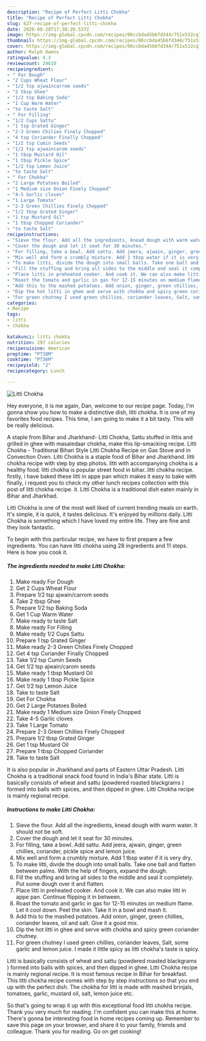 ```yaml
---
description: "Recipe of Perfect Litti Chokha"
title: "Recipe of Perfect Litti Chokha"
slug: 627-recipe-of-perfect-litti-chokha
date: 2020-08-28T17:38:20.537Z
image: https://img-global.cpcdn.com/recipes/06ccbda45b6fd344/751x532cq70/litti-chokha-recipe-main-photo.jpg
thumbnail: https://img-global.cpcdn.com/recipes/06ccbda45b6fd344/751x532cq70/litti-chokha-recipe-main-photo.jpg
cover: https://img-global.cpcdn.com/recipes/06ccbda45b6fd344/751x532cq70/litti-chokha-recipe-main-photo.jpg
author: Ralph Owens
ratingvalue: 4.3
reviewcount: 24610
recipeingredient:
- " For Dough"
- "2 Cups Wheat Flour"
- "1/2 tsp ajwaincarrom seeds"
- "2 tbsp Ghee"
- "1/2 tsp Baking Soda"
- "1 Cup Warm Water"
- "to taste Salt"
- " For Filling"
- "1/2 Cups Sattu"
- "1 tsp Grated Ginger"
- "2-3 Green Chilies Finely Chopped"
- "4 tsp Coriander Finally Chopped"
- "1/2 tsp Cumin Seeds"
- "1/2 tsp ajwaincarom seeds"
- "1 tbsp Mustard Oil"
- "1 tbsp Pickle Spice"
- "1/2 tsp Lemon Juice"
- "to taste Salt"
- " For Chokha"
- "2 Large Potatoes Boiled"
- "1 Medium size Onion Finely Chopped"
- "4-5 Garlic cloves"
- "1 Large Tomato"
- "2-3 Green Chillies Finely Chopped"
- "1/2 tbsp Grated Ginger"
- "1 tsp Mustard Oil"
- "1 tbsp Chopped Coriander"
- "to taste Salt"
recipeinstructions:
- "Sieve the flour. Add all the ingredients, knead dough with warm water. It should not be soft."
- "Cover the dough and let it seat for 30 minutes."
- "For filling, take a bowl. Add sattu. Add jeera, ajwain, ginger, green chillies, coriander, pickle spice and lemon juice."
- "Mix well and form a crumbly mixture. Add 1 tbsp water if it is very dry."
- "To make litti, divide the dough into small balls. Take one ball and flatten between palms. With the help of fingers, expand the dough."
- "Fill the stuffing and bring all sides to the middle and seal it completely. Put some dough over it and flatten."
- "Place litti in preheated cooker. And cook it. We can also make litti in appe pan. Continue flipping it in between."
- "Roast the tomato and garlic in gas for 12-15 minutes on medium flame. Let it cool down. Peel the skin. Take it in a bowl and mash it."
- "Add this to the mashed potatoes. Add onion, ginger, green chillies, coriander leaves, oil and salt. Give it a good mix."
- "Dip the hot litti in ghee and serve with chokha and spicy green coriander chutney."
- "For green chutney I used green chillies, coriander leaves, Salt, some garlic and lemon juice. I made it little spicy as litti chokha&#39;s taste is spicy."
categories:
- Recipe
tags:
- litti
- chokha

katakunci: litti chokha 
nutrition: 297 calories
recipecuisine: American
preptime: "PT38M"
cooktime: "PT36M"
recipeyield: "2"
recipecategory: Lunch

---
```



![Litti Chokha](https://img-global.cpcdn.com/recipes/06ccbda45b6fd344/751x532cq70/litti-chokha-recipe-main-photo.jpg)

Hey everyone, it is me again, Dan, welcome to our recipe page. Today, I'm gonna show you how to make a distinctive dish, litti chokha. It is one of my favorites food recipes. This time, I am going to make it a bit tasty. This will be really delicious.

A staple from Bihar and Jharkhand- Litti Chokha, Sattu stuffed in littis and grilled in ghee with masaledaar chokha, make this lip-smacking recipe. Litti Chokha - Traditional Bihari Style Litti Chokha Recipe on Gas Stove and in Convection Oven. Litti Chokha is a staple food of Bihar and Jharkhand. litti chokha recipe with step by step photos. litti with accompanying chokha is a healthy food. litti chokha is popular street food in bihar..litti chokha recipe. firstly, i have baked these litti in appe pan which makes it easy to bake with finally, i request you to check my other lunch recipes collection with this post of litti chokha recipe. it. Litti Chokha is a traditional dish eaten mainly in Bihar and Jharkhad.

Litti Chokha is one of the most well liked of current trending meals on earth. It's simple, it is quick, it tastes delicious. It's enjoyed by millions daily. Litti Chokha is something which I have loved my entire life. They are fine and they look fantastic.


To begin with this particular recipe, we have to first prepare a few ingredients. You can have litti chokha using 28 ingredients and 11 steps. Here is how you cook it.

<!--inarticleads1-->

##### The ingredients needed to make Litti Chokha:

1. Make ready  For Dough
1. Get 2 Cups Wheat Flour
1. Prepare 1/2 tsp ajwain/carrom seeds
1. Take 2 tbsp Ghee
1. Prepare 1/2 tsp Baking Soda
1. Get 1 Cup Warm Water
1. Make ready to taste Salt
1. Make ready  For Filling
1. Make ready 1/2 Cups Sattu
1. Prepare 1 tsp Grated Ginger
1. Make ready 2-3 Green Chilies Finely Chopped
1. Get 4 tsp Coriander Finally Chopped
1. Take 1/2 tsp Cumin Seeds
1. Get 1/2 tsp ajwain/carom seeds
1. Make ready 1 tbsp Mustard Oil
1. Make ready 1 tbsp Pickle Spice
1. Get 1/2 tsp Lemon Juice
1. Take to taste Salt
1. Get  For Chokha
1. Get 2 Large Potatoes Boiled
1. Make ready 1 Medium size Onion Finely Chopped
1. Take 4-5 Garlic cloves
1. Take 1 Large Tomato
1. Prepare 2-3 Green Chillies Finely Chopped
1. Prepare 1/2 tbsp Grated Ginger
1. Get 1 tsp Mustard Oil
1. Prepare 1 tbsp Chopped Coriander
1. Take to taste Salt


It is also popular in Jharkhand and parts of Eastern Uttar Pradesh. Litti Chokha is a traditional snack food found in India&#39;s Bihar state. Litti is basically consists of wheat and sattu (powdered roasted blackgrams ) formed into balls with spices, and then dipped in ghee. Litti Chokha recipe is mainly regional recipe. 

<!--inarticleads2-->

##### Instructions to make Litti Chokha:

1. Sieve the flour. Add all the ingredients, knead dough with warm water. It should not be soft.
1. Cover the dough and let it seat for 30 minutes.
1. For filling, take a bowl. Add sattu. Add jeera, ajwain, ginger, green chillies, coriander, pickle spice and lemon juice.
1. Mix well and form a crumbly mixture. Add 1 tbsp water if it is very dry.
1. To make litti, divide the dough into small balls. Take one ball and flatten between palms. With the help of fingers, expand the dough.
1. Fill the stuffing and bring all sides to the middle and seal it completely. Put some dough over it and flatten.
1. Place litti in preheated cooker. And cook it. We can also make litti in appe pan. Continue flipping it in between.
1. Roast the tomato and garlic in gas for 12-15 minutes on medium flame. Let it cool down. Peel the skin. Take it in a bowl and mash it.
1. Add this to the mashed potatoes. Add onion, ginger, green chillies, coriander leaves, oil and salt. Give it a good mix.
1. Dip the hot litti in ghee and serve with chokha and spicy green coriander chutney.
1. For green chutney I used green chillies, coriander leaves, Salt, some garlic and lemon juice. I made it little spicy as litti chokha&#39;s taste is spicy.


Litti is basically consists of wheat and sattu (powdered roasted blackgrams ) formed into balls with spices, and then dipped in ghee. Litti Chokha recipe is mainly regional recipe. It is most famous recipe in Bihar for breakfast. This litti chokha recipe comes with step by step instructions so that you end up with the perfect dish. The chokha for litti is made with mashed brinjals, tomatoes, garlic, mustard oil, salt, lemon juice etc. 

So that's going to wrap it up with this exceptional food litti chokha recipe. Thank you very much for reading. I'm confident you can make this at home. There's gonna be interesting food in home recipes coming up. Remember to save this page on your browser, and share it to your family, friends and colleague. Thank you for reading. Go on get cooking!
